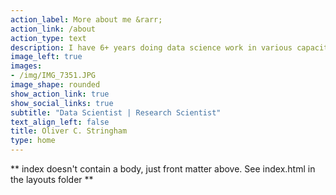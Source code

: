 ```yaml
---
action_label: More about me &rarr;
action_link: /about
action_type: text
description: I have 6+ years doing data science work in various capacities, including at the non-profit, government, and academic level. I have many applied skills including machine learning, geospatial analysis, natural language processing, as well as general data acquisition (i.e. web scraping), cleaning, and analysis. I use a variety of coding environments including R, python, and SQL. I have 20 scientific publications with around 300 citations. My current role is as a Senior Project Administrator at the Institute of Earth, Ocean, and Atmospheric Sciences of Rutgers University. 
image_left: true
images:
- /img/IMG_7351.JPG
image_shape: rounded
show_action_link: true
show_social_links: true
subtitle: "Data Scientist | Research Scientist"
text_align_left: false
title: Oliver C. Stringham
type: home
---
```


** index doesn't contain a body, just front matter above.
See index.html in the layouts folder **
